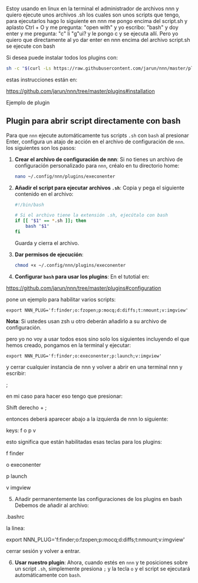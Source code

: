 Estoy usando en linux en la terminal el administrador de archivos nnn y quiero ejecute unos archivos .sh los cuales son unos scripts que tengo, para ejecutarlos hago lo siguiente en nnn me pongo encima del script.sh y aplasto Ctrl + O y me pregunta: "open with" y yo escribo: "bash" y doy enter y me pregunta: "c" li "g"ui? y le pongo c y se ejecuta allí. Pero yo quiero que directamente al yo dar enter en nnn encima del archivo script.sh se ejecute con bash

Si desea puede instalar todos los plugins con:

```bash
sh -c "$(curl -Ls https://raw.githubusercontent.com/jarun/nnn/master/plugins/getplugs)"
```

estas instrucciones están en:

https://github.com/jarun/nnn/tree/master/plugins#installation

Ejemplo de plugin

## Plugin para abrir script directamente con bash

Para que `nnn` ejecute automáticamente tus scripts `.sh` con `bash` al presionar Enter, configura un atajo de acción en el archivo de configuración de `nnn`. los siguientes son los pasos:

1. **Crear el archivo de configuración de nnn**: Si no tienes un archivo de configuración personalizado para `nnn`, créalo en tu directorio home:

   ```bash
   nano ~/.config/nnn/plugins/execonenter
   ```

2. **Añadir el script para ejecutar archivos `.sh`**: Copia y pega el siguiente contenido en el archivo:

   ```bash
   #!/bin/bash

   # Si el archivo tiene la extensión .sh, ejecútalo con bash
   if [[ "$1" == *.sh ]]; then
       bash "$1"
   fi
   ```

   Guarda y cierra el archivo.

3. **Dar permisos de ejecución**:

   ```bash
   chmod +x ~/.config/nnn/plugins/execonenter
   ```

4. **Configurar `bash` para usar los plugins**:
En el tutotial en:

https://github.com/jarun/nnn/tree/master/plugins#configuration

pone un ejemplo para habilitar varios scripts:

```
export NNN_PLUG='f:finder;o:fzopen;p:mocq;d:diffs;t:nmount;v:imgview'
```

**Nota**: Si ustedes usan zsh u otro deberán añadirlo a su archivo de configuración.

pero yo no voy a usar todos esos sino solo los siguientes incluyendo el que hemos creado, pongamos en la terminal y ejecutar:

```
export NNN_PLUG='f:finder;o:execonenter;p:launch;v:imgview'
```

y cerrar cualquier instancia de nnn y volver a abrir en una terminal nnn y escribir:

;

en mi caso para hacer eso tengo que presionar:

Shift derecho + ;

entonces deberá aparecer abajo a la izquierda de nnn lo siguiente:

keys: f o p v

esto significa que están habilitadas esas teclas para los plugins:

f finder

o execonenter

p launch

v imgview

5. Añadir permanentemente las configuraciones de los plugins en bash
Debemos de añadir al archivo:

.bashrc

la linea:

export NNN_PLUG='f:finder;o:fzopen;p:mocq;d:diffs;t:nmount;v:imgview'

cerrar sesión y volver a entrar.

6. **Usar nuestro plugin**: Ahora, cuando estés en `nnn` y te posiciones sobre un script `.sh`, simplemente presiona `;` y la tecla `o` y el script se ejecutará automáticamente con `bash`.





